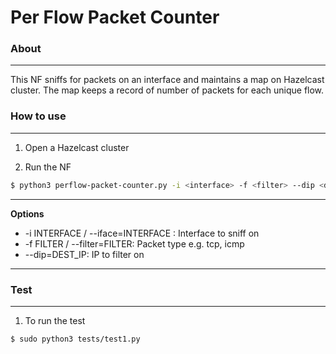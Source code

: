 # Per Flow Packet Counter

### About  

---
This NF sniffs for packets on an interface and maintains a map on Hazelcast cluster. The map
keeps a record of number of packets for each unique flow.


### How to use 

---
1. Open a Hazelcast cluster

2. Run the NF
```bash
$ python3 perflow-packet-counter.py -i <interface> -f <filter> --dip <destination_ip>
```

---
**Options**  
 - -i INTERFACE / --iface=INTERFACE : Interface to sniff on
 - -f FILTER / --filter=FILTER: Packet type e.g. tcp, icmp
 - --dip=DEST_IP: IP to filter on
---
 

### Test

---
1. To run the test
```bash
$ sudo python3 tests/test1.py
```
